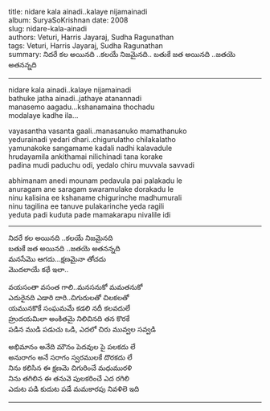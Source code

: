 ﻿title: nidare kala ainadi..kalaye nijamainadi  
album: SuryaSoKrishnan
date: 2008      
slug: nidare-kala-ainadi  
authors: Veturi, Harris Jayaraj, Sudha Ragunathan  
tags: Veturi, Harris Jayaraj, Sudha Ragunathan  
summary: నిదరే కల అయినది ..కలయే నిజమైనది.. బతుకే జత అయినది ..జతయె అతనన్నది  

------------

nidare kala ainadi..kalaye nijamainadi  
bathuke jatha ainadi..jathaye atanannadi  
manasemo aagadu...kshanamaina thochadu  
modalaye kadhe ila...

vayasantha vasanta gaali..manasanuko mamathanuko  
yedurainadi yedari dhari..chigurulatho chilakalatho  
yamunakoke sangamame kadali nadhi kalavadule  
hrudayamila ankithamai nilichinadi tana korake  
padina mudi paduchu odi, yedalo chiru muvvala savvadi


abhimanam anedi mounam pedavula pai palakadu le  
anuragam ane saragam swaramulake dorakadu le  
ninu kalisina ee kshaname chigurinche madhumurali  
ninu tagilina ee tanuve pulakarinche yeda ragili  
yeduta padi kuduta pade mamakarapu nivalile idi 


------------
నిదరే కల అయినది ..కలయే నిజమైనది  
బతుకే జత అయినది ..జతయె అతనన్నది  
మనసేమొ ఆగదు...క్షణమైనా తోచదు  
మొదలాయే కథే ఇలా..  

వయసంతా వసంత గాలి..మనసనుకో మమతనుకో  
ఎదురైనది ఎడారి దారి..చిగురులతో చిలకలతో  
యమునకొకే సంఘమమే కడలి నదీ కలవదులే  
హ్రుదయమిలా అంకితమై నిలిచినది తన కొరకే  
పడిన ముడి పడుచు ఒడి, ఎదలో చిరు మువ్వల సవ్వడి  

అభిమానం అనేది మౌనం పెదవుల పై పలకదు లే  
అనురాగం అనే సరాగం స్వరములకే దొరకదు లే  
నిను కలిసిన ఈ క్షణమె చిగురించే మధుమురళి  
నిను తగిలిన ఈ తనువె పులకరించే ఎద రగిలి    
ఎదుట పడి కుదుట పడే మమకారపు నివళిలె ఇది  

------------
